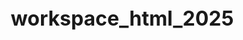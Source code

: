 # workspace_html_2025
<html>
<head>
    <title>CSCIA225 Homepage of Alia Gaddy Fall 25</title>
     <style>
        body {
            
            background-color: antiquewhite;
            display: flex;
            flex-direction: column;
            align-items: center;
            justify-content: center;
            min-height: 100vh;
            margin: 0;
            font-size: 16px;
            
        }
        .navbar,
        .introduction,
        .assignments,
        .contact-information,
        .portfolio,
        .other-sites,
        table,
        footer {
            width: 80%;
            margin: 20px auto;
            text-align: center;
        }
    </style>
</head>
<body>

      <div class="navbar">
    
        
            <a href="#assignments"> Go to Assignments Section</a><br>
            <a href="#Contact-Information"> Go to Contact Information</a>
        
    </div>

    <!-- Introduction section -->
    <div class="introduction">
      
     <h1>Welcome to Alia Gaddy's CSCIA225 Homepage</h1>
             
          <img src="./images/thumbnail_headshot.png" alt="headshot" width="600" height="350"><br>

               <p>This is a draft website for course CSCIA225. This course is a junior level computer science elective. A thorough understanding of java is required. I'm excited to complete this page!</p>
     </div>
         
    <div class="assignments" id="assignments">
    <h1>Assignments</h1>
         <ul>
            <li><a href="https://aliagaddy-stu.github.io/CSCIA225/" target="blanks">Assignment1</a></li>
            <li>assignment2.pdf</li>
         </ul>
    
    </div>

    <div class="contact-information" id="Contact-Information">
          <h1>Contact Information</h1>
            <ul> 
                <li><a href="https://usca.edu/" target="_blank">USCA</a></li>
                <li>Email: aliag@usca.edu</li>
                <li>Telephone: 123-123-1234</li>
            </ul>
     </div>

    <div class="portfolio" id="Portfolio">
        <h1>Portfolio</h1>
           <ul>
              <li>No previous projects to list. Beginner student.</li>
           </ul>
    </div>

     
    <table border="1">
      <h1><ins>Class Schedule</ins></h1>
        <tr>
            <th>Time</th>
            <td>Monday</td>
            <td>Tuesday</td>
            <td>Wednesday</td>
            <td>Thursday</td>
            <td>Friday</td>
        </tr>
        <tr>
            <th>9:00 AM - 12:00 PM Block</th>
            <td>ART</td>
            <td>ART</td>
            <td>X</td>
            <td>X</td>
            <td>X</td>
        </tr>
        <tr>
            <th>12:00 PM - 15:00 PM Block</th>
            <td>X</td>
            <td>CSCI</td>
            <td>CSCI</td>
            <td>ART</td>
            <td>ART</td>
        </tr>
    </table>
    
   
        
    <footer>
        <p>&copy; 2025 Alia Gaddy | CSCIA225 | University of South Carolina Aiken</p>
    </footer>
</body>
</html>
